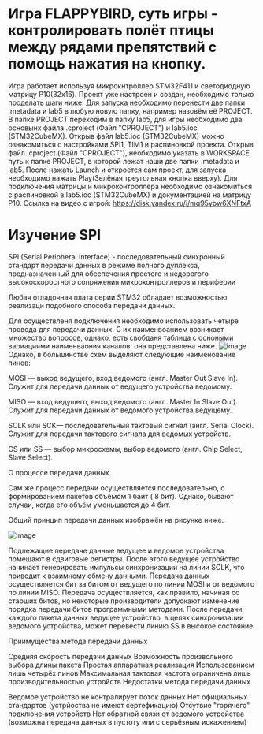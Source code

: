 # Игра FLAPPYBIRD, суть игры - контролировать полёт птицы между рядами препятствий с помощь нажатия на кнопку.
Игра работает используя микрокнтроллер STM32F411 и светодиодную матрицу P10(32х16). Проект уже настроен и создан, необходимо только проделать шаги ниже.
Для запуска необходимо перенести две папки .metadata и lab5 в любую новую папку, например назовём её PROJECT.
В папке PROJECT переходим в папку lab5, для игры необходимо два основынх файла .cproject (Файл "CPROJECT") и lab5.ioc (STM32CubeMX).
Открыв файл lab5.ioc (STM32CubeMX) можно ознакомиться с настройками SPI1, TIM1 и распиновкой проекта.
Открыв файл .cproject (Файл "CPROJECT"), необходимо указать в WORKSPACE путь к папке PROJECT, в которой лежат наши две папки .metadata и lab5. После нажать Launch и откроется сам проект, для запуска необходимо нажать Play(Зелёная треугольная кнопка вверху).
Для подключения матрицы и микроконтроллера необходимо ознакомиться с распиновкой в lab5.ioc (STM32CubeMX) и документацией на матрицу P10.
Ссылка на видео с игрой: https://disk.yandex.ru/i/mq95ybw6XNFtxA

# Изучение SPI
SPI (Serial Peripheral Interface) - последовательный синхронный стандарт передачи данных в режиме полного дуплекса, предназначенный для обеспечения простого и недорогого высокоскоростного сопряжения микроконтроллеров и периферии

Любая отладочная плата серии STM32 обладает возможностью реализаци подобного способа передачи данных.

Для осуществленя подключения необходимо использовать четыре провода для передачи данных. С их наименвоанием возникает множество вопросов, однако, есть свобданя таблица с осноными вариациями наименваония каналов, она представлена ниже.
![image](https://github.com/GreyRaccoon159/Flappy_Bird/assets/152299663/3b039fbb-b2ba-4d67-b678-f7371cfc2476)
Однако, в большинстве схем выделяют следующие наименование пинов:

MOSI — выход ведущего, вход ведомого (англ. Master Out Slave In). Служит для передачи данных от ведущего устройства ведомому.

MISO — вход ведущего, выход ведомого (англ. Master In Slave Out). Служит для передачи данных от ведомого устройства ведущему.

SCLK или SCK— последовательный тактовый сигнал (англ. Serial Clock). Служит для передачи тактового сигнала для ведомых устройств.

CS или SS — выбор микросхемы, выбор ведомого (англ. Chip Select, Slave Select).

О процессе передачи данных

Сам же процесс передачи осуществляется последовательно, с формированием пакетов объёмом 1 байт ( 8 бит). Однако, бывают случаи, когда его объём уменьшается до 4 бит.

Общий принцип передачи данных изображён на рисунке ниже.

![image](https://github.com/GreyRaccoon159/Flappy_Bird/assets/152299663/4f045421-ac15-493a-8e0a-42049a094279)

Подлежащие передаче данные ведущее и ведомое устройства помещают в сдвиговые регистры. После этого ведущее устройство начинает генерировать импульсы синхронизации на линии SCLK, что приводит к взаимному обмену данными. Передача данных осуществляется бит за битом от ведущего по линии MOSI и от ведомого по линии MISO. Передача осуществляется, как правило, начиная со старших битов, но некоторые производители допускают изменение порядка передачи битов программными методами. После передачи каждого пакета данных ведущее устройство, в целях синхронизации ведомого устройства, может перевести линию SS в высокое состояние.

Приимущества метода передачи данных

Средняя скорость передачи данных
Возможность произвольного выбора длины пакета
Простая аппаратная реализация
Использованием лишь четырёх пинов
Максимальная тактовая частота ограничена лишь производительностью устройств
Недостатки метода передачи данных

Ведомое устройство не контралирует поток данных
Нет официальных стандартов (устрйоства не имеют сертефикацию)
Отсутвие "горячего" подключения устройств
Нет обратной связи от ведомого устройства (возможна передача данных в пустоту или с серьёзным искажением)
